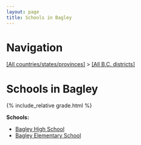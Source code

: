 ```yaml
---
layout: page
title: Schools in Bagley
---
```

# Navigation

[[All countries/states/provinces]](../..) > [[All B.C. districts]](..)

# Schools in Bagley

{% include_relative grade.html %}

**Schools:**

- [Bagley High School](Bagley_High_School.md)
- [Bagley Elementary School](Bagley_Elementary_School.md)
